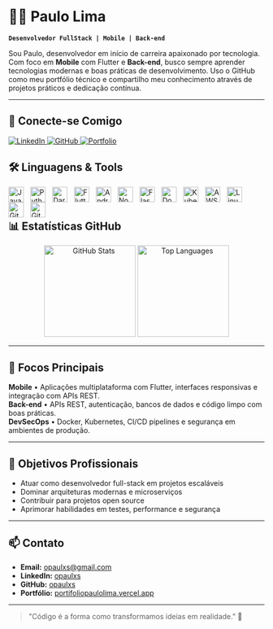 # 👨‍💻 Paulo Lima

**`Desenvolvedor FullStack | Mobile | Back-end`**

Sou Paulo, desenvolvedor em início de carreira apaixonado por tecnologia. Com foco em **Mobile** com Flutter e **Back-end**, busco sempre aprender tecnologias modernas e boas práticas de desenvolvimento. Uso o GitHub como meu portfólio técnico e compartilho meu conhecimento através de projetos práticos e dedicação contínua.

---

## 🔗 Conecte-se Comigo

<p align="left">
    <a href="https://www.linkedin.com/in/opaulxs/">
        <img 
            alt="LinkedIn" 
            title="Conecte-se comigo no LinkedIn" 
            src="https://img.shields.io/badge/-LinkedIn-0A66C2?logo=linkedin&logoColor=white&style=for-the-badge"
        />
    </a>
    <a href="https://github.com/opaulxs">
        <img 
            alt="GitHub" 
            title="Confira meu GitHub" 
            src="https://img.shields.io/badge/GitHub-181717?logo=github&logoColor=white&style=for-the-badge"
        />
    </a>
    <a href="https://portifoliopaulolima.vercel.app/">
        <img 
            alt="Portfolio" 
            title="Visite meu portfólio" 
            src="https://img.shields.io/badge/-Portfolio-FF6B6B?logo=firefox&logoColor=white&style=for-the-badge"
        />
    </a>

## 🛠️ Linguagens & Tools

<img 
    align="left" 
    alt="JavaScript"
    title="JavaScript" 
    width="30px" 
    style="padding-right: 10px;" 
    src="https://cdn.jsdelivr.net/gh/devicons/devicon/icons/javascript/javascript-original.svg" 
/>

<img 
    align="left" 
    alt="Python" 
    title="Python"
    width="30px" 
    style="padding-right: 10px;" 
    src="https://cdn.jsdelivr.net/gh/devicons/devicon/icons/python/python-original.svg" 
/>

<img 
    align="left" 
    alt="Dart"
    title="Dart" 
    width="30px" 
    style="padding-right: 10px;" 
    src="https://cdn.jsdelivr.net/gh/devicons/devicon/icons/dart/dart-original.svg" 
/>

<img 
    align="left" 
    alt="Flutter"
    title="Flutter" 
    width="30px" 
    style="padding-right: 10px;" 
    src="https://cdn.jsdelivr.net/gh/devicons/devicon/icons/flutter/flutter-original.svg" 
/>

<img 
    align="left" 
    alt="Android"
    title="Android" 
    width="30px" 
    style="padding-right: 10px;" 
    src="https://cdn.jsdelivr.net/gh/devicons/devicon/icons/android/android-original.svg" 
/>

<img 
    align="left" 
    alt="Node.js"
    title="Node.js" 
    width="30px" 
    style="padding-right: 10px;" 
    src="https://cdn.jsdelivr.net/gh/devicons/devicon/icons/nodejs/nodejs-original.svg" 
/>

<img 
    align="left" 
    alt="Flask" 
    title="Flask"
    width="30px" 
    style="padding-right: 10px;" 
    src="https://cdn.jsdelivr.net/gh/devicons/devicon/icons/flask/flask-original.svg" 
/>

<img 
    align="left" 
    alt="Docker"
    title="Docker" 
    width="30px" 
    style="padding-right: 10px;" 
    src="https://cdn.jsdelivr.net/gh/devicons/devicon/icons/docker/docker-original.svg" 
/>

<img 
    align="left" 
    alt="Kubernetes" 
    title="Kubernetes"
    width="30px" 
    style="padding-right: 10px;" 
    src="https://cdn.jsdelivr.net/gh/devicons/devicon/icons/kubernetes/kubernetes-plain.svg" 
/>

<img 
    align="left" 
    alt="AWS" 
    title="AWS"
    width="30px" 
    style="padding-right: 10px;" 
    src="https://cdn.jsdelivr.net/gh/devicons/devicon/icons/amazonwebservices/amazonwebservices-original.svg" 
/>

<img 
    align="left" 
    alt="Linux" 
    title="Linux"
    width="30px" 
    style="padding-right: 10px;" 
    src="https://cdn.jsdelivr.net/gh/devicons/devicon/icons/linux/linux-original.svg" 
/>

<img 
    align="left" 
    alt="Git" 
    title="Git"
    width="30px" 
    style="padding-right: 10px;" 
    src="https://cdn.jsdelivr.net/gh/devicons/devicon/icons/git/git-original.svg" 
/>

<img 
    align="left" 
    alt="GitHub" 
    title="GitHub"
    width="30px" 
    style="padding-right: 10px;" 
    src="https://cdn.jsdelivr.net/gh/devicons/devicon/icons/github/github-original.svg" 
/>

<br/>
<br/>

## 📊 Estatísticas GitHub

<div align="center">
  <img 
      alt="GitHub Stats" 
      height="180" 
      src="https://github-readme-stats.vercel.app/api?username=opaulxs&show_icons=true&theme=tokyonight&include_all_commits=true&locale=pt-br" 
  />
  <img 
      alt="Top Languages" 
      height="180" 
      src="https://github-readme-stats.vercel.app/api/top-langs/?username=opaulxs&theme=tokyonight&layout=compact&custom_title=Tecnologias&langs_count=9" 
  />
</div>

---

## 🎯 Focos Principais

**Mobile** • Aplicações multiplataforma com Flutter, interfaces responsivas e integração com APIs REST.  
**Back-end** • APIs REST, autenticação, bancos de dados e código limpo com boas práticas.  
**DevSecOps** • Docker, Kubernetes, CI/CD pipelines e segurança em ambientes de produção.

---

## 🚀 Objetivos Profissionais

- Atuar como desenvolvedor full-stack em projetos escaláveis  
- Dominar arquiteturas modernas e microserviços  
- Contribuir para projetos open source  
- Aprimorar habilidades em testes, performance e segurança

---

## 📫 Contato

- **Email:** opaulxs@gmail.com  
- **LinkedIn:** [opaulxs](https://www.linkedin.com/in/opaulxs/)  
- **GitHub:** [opaulxs](https://github.com/opaulxs)  
- **Portfólio:** [portifoliopaulolima.vercel.app](https://portifoliopaulolima.vercel.app/)

---

> "Código é a forma como transformamos ideias em realidade." 🚀

